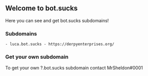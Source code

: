 ## Welcome to bot.sucks

Here you can see and get bot.sucks subdomains!

### Subdomains

```
- luca.bot.sucks - https://derpyenterprises.org/
```

### Get your own subdomain

To get your own ?.bot.sucks subdomain contact MrSheldon#0001

